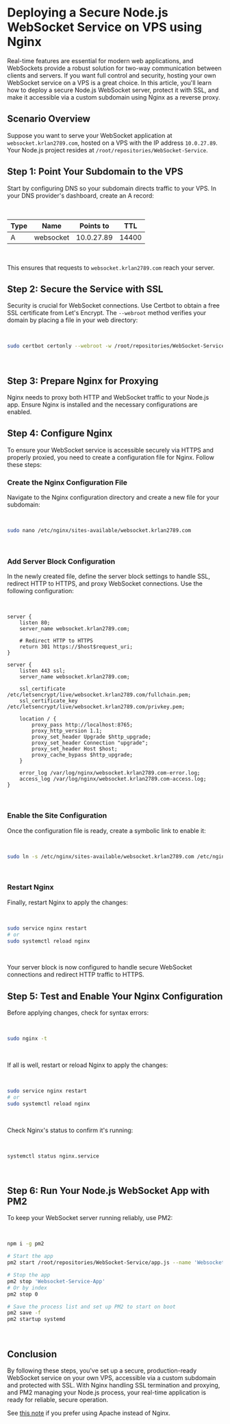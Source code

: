 # Deploying a Secure Node.js WebSocket Service on VPS using Nginx

Real-time features are essential for modern web applications, and WebSockets provide a robust solution for two-way communication between clients and servers. If you want full control and security, hosting your own WebSocket service on a VPS is a great choice. In this article, you'll learn how to deploy a secure Node.js WebSocket server, protect it with SSL, and make it accessible via a custom subdomain using Nginx as a reverse proxy.

## **Scenario Overview**

Suppose you want to serve your WebSocket application at `websocket.krlan2789.com`, hosted on a VPS with the IP address `10.0.27.89`. Your Node.js project resides at `/root/repositories/WebSocket-Service`.

## **Step 1: Point Your Subdomain to the VPS**

Start by configuring DNS so your subdomain directs traffic to your VPS. In your DNS provider's dashboard, create an A record:

<br/>

| Type | Name      | Points to  | TTL   |
| ---- | --------- | ---------- | ----- |
| A    | websocket | 10.0.27.89 | 14400 |

<br/>

This ensures that requests to `websocket.krlan2789.com` reach your server.

## **Step 2: Secure the Service with SSL**

Security is crucial for WebSocket connections. Use Certbot to obtain a free SSL certificate from Let's Encrypt. The `--webroot` method verifies your domain by placing a file in your web directory:

<br/>

```bash
sudo certbot certonly --webroot -w /root/repositories/WebSocket-Service -d websocket.krlan2789.com
```

<br/>

## **Step 3: Prepare Nginx for Proxying**

Nginx needs to proxy both HTTP and WebSocket traffic to your Node.js app. Ensure Nginx is installed and the necessary configurations are enabled.

## **Step 4: Configure Nginx**

To ensure your WebSocket service is accessible securely via HTTPS and properly proxied, you need to create a configuration file for Nginx. Follow these steps:

### **Create the Nginx Configuration File**

Navigate to the Nginx configuration directory and create a new file for your subdomain:

<br/>

```bash
sudo nano /etc/nginx/sites-available/websocket.krlan2789.com
```

<br/>

### **Add Server Block Configuration**

In the newly created file, define the server block settings to handle SSL, redirect HTTP to HTTPS, and proxy WebSocket connections. Use the following configuration:

<br/>

```nginx
server {
    listen 80;
    server_name websocket.krlan2789.com;

    # Redirect HTTP to HTTPS
    return 301 https://$host$request_uri;
}

server {
    listen 443 ssl;
    server_name websocket.krlan2789.com;

    ssl_certificate /etc/letsencrypt/live/websocket.krlan2789.com/fullchain.pem;
    ssl_certificate_key /etc/letsencrypt/live/websocket.krlan2789.com/privkey.pem;

    location / {
        proxy_pass http://localhost:8765;
        proxy_http_version 1.1;
        proxy_set_header Upgrade $http_upgrade;
        proxy_set_header Connection "upgrade";
        proxy_set_header Host $host;
        proxy_cache_bypass $http_upgrade;
    }

    error_log /var/log/nginx/websocket.krlan2789.com-error.log;
    access_log /var/log/nginx/websocket.krlan2789.com-access.log;
}
```

<br/>

### **Enable the Site Configuration**

Once the configuration file is ready, create a symbolic link to enable it:

<br/>

```bash
sudo ln -s /etc/nginx/sites-available/websocket.krlan2789.com /etc/nginx/sites-enabled/
```

<br/>

### **Restart Nginx**

Finally, restart Nginx to apply the changes:

<br/>

```bash
sudo service nginx restart
# or
sudo systemctl reload nginx
```

<br/>

Your server block is now configured to handle secure WebSocket connections and redirect HTTP traffic to HTTPS.

## **Step 5: Test and Enable Your Nginx Configuration**

Before applying changes, check for syntax errors:

<br/>

```bash
sudo nginx -t
```

<br/>

If all is well, restart or reload Nginx to apply the changes:

<br/>

```bash
sudo service nginx restart
# or
sudo systemctl reload nginx
```

<br/>

Check Nginx's status to confirm it's running:

<br/>

```bash
systemctl status nginx.service
```

<br/>

## **Step 6: Run Your Node.js WebSocket App with PM2**

To keep your WebSocket server running reliably, use PM2:

<br/>

```bash
npm i -g pm2

# Start the app
pm2 start /root/repositories/WebSocket-Service/app.js --name 'Websocket-Service-App' --watch

# Stop the app
pm2 stop 'Websocket-Service-App'
# Or by index
pm2 stop 0

# Save the process list and set up PM2 to start on boot
pm2 save -f
pm2 startup systemd
```

<br/>

## **Conclusion**

By following these steps, you've set up a secure, production-ready WebSocket service on your own VPS, accessible via a custom subdomain and protected with SSL. With Nginx handling SSL termination and proxying, and PM2 managing your Node.js process, your real-time application is ready for reliable, secure operation.

See [this note](/note/2/Secure%20WebSocket%20Service%20on%20a%20VPS%20using%20Apache) if you prefer using Apache instead of Nginx.